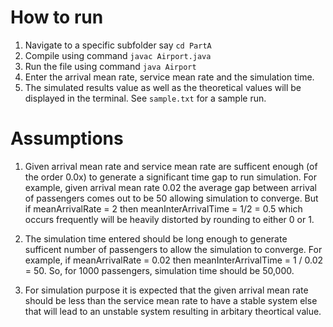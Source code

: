 # How to run
1. Navigate to a specific subfolder say ```cd PartA```
2. Compile using command ```javac Airport.java```
3. Run the file using command ```java Airport```
4. Enter the arrival mean rate, service mean rate and the simulation time.
5. The simulated results value as well as the theoretical values will be displayed in the terminal.
See ```sample.txt``` for a sample run.

# Assumptions
1. Given arrival mean rate and service mean rate are sufficent enough (of the order 0.0x) to generate a significant time gap to run simulation.
For example, given arrival mean rate 0.02 the average gap between arrival of passengers comes out to be 50 allowing simulation to converge.
But if meanArrivalRate = 2 then meanInterArrivalTime = 1/2 = 0.5 which occurs frequently will be heavily distorted by rounding to either 0 or 1.

2. The simulation time entered should be long enough to generate sufficent number of passengers to allow the simulation to converge.
For example, if meanArrivalRate = 0.02 then meanInterArrivalTime = 1 / 0.02 = 50. So, for 1000 passengers, simulation time should be 50,000.

3. For simulation purpose it is expected that the given arrival mean rate should be less than the service mean rate to have a stable system else that will lead to an unstable system resulting in arbitary theortical value.
